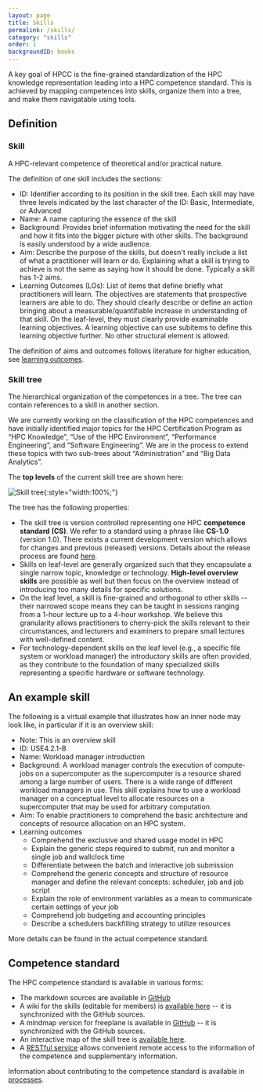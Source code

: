 ```yaml
---
layout: page
title: Skills
permalink: /skills/
category: "skills"
order: 1
backgroundID: books
---
```


A key goal of HPCC is the fine-grained standardization of the HPC knowledge representation leading into a HPC competence standard.
This is achieved by mapping competences into skills, organize them into a tree, and make them navigatable using tools.

## Definition

### Skill

A HPC-relevant competence of theoretical and/or practical nature.

The definition of one skill includes the sections:
  * ID: Identifier according to its position in the skill tree. Each skill may have three levels indicated by the last character of the ID: Basic, Intermediate, or Advanced
  * Name: A name capturing the essence of the skill
  * Background: Provides brief information motivating the need for the skill and how it fits into the bigger picture with other skills. The background is easily understood by a wide audience.
  * Aim: Describe the purpose of the skills, but doesn't really include a list of what a practitioner will learn or do. Explaining what a skill is trying to achieve is not the same as saying how it should be done. Typically a skill has 1-2 aims.
  * Learning Outcomes (LOs):  List of items that define briefly what practitioners will learn. The objectives are statements that prospective learners are able to do. They should clearly describe or define an action bringing about a measurable/quantifiable increase in understanding of that skill. On the leaf-level, they must clearly provide examinable learning objectives. A learning objective can use subitems to define this learning objective further. No other structural element is allowed.

The definition of aims and outcomes follows literature for higher education, see [learning outcomes](https://www.heacademy.ac.uk/system/files/assessment-learning-outcomes.pdf).

### Skill tree

The hierarchical organization of the competences in a tree. The tree can contain references to a skill in another section.

We are currently working on the classification of the HPC competences and have initially identified major topics for the HPC Certification Program as “HPC Knowledge”, “Use of the HPC Environment”, “Performance Engineering”, and “Software Engineering”.
We are in the process to extend these topics with two sub-trees about “Administration” and “Big Data Analytics”.

The **top levels** of the current skill tree are shown here:

![Skill tree](/assets/img/skill-tree.jpg "Skill tree"){:style="width:100%;"}

The tree has the following properties:
  * The skill tree is version controlled representing one HPC **competence standard (CS)**. We refer to a standard using a phrase like **CS-1.0** (version 1.0). There exists a current development version which allows for changes and previous (released) versions. Details about the release process are found [here](/processes/#skills).
  * Skills on leaf-level are generally organized such that they encapsulate a single narrow topic, knowledge or technology. **High-level overview skills** are possible as well but then focus on the overview instead of introducing too many details for specific solutions.
  * On the leaf level, a skill is fine-grained and orthogonal to other skills -- their narrowed scope means they can be taught in sessions ranging from a 1-hour lecture up to a 4-hour workshop. We believe this granularity allows practitioners to cherry-pick the skills relevant to their circumstances, and lecturers and examiners to prepare small lectures with well-defined content.
  * For technology-dependent skills on the leaf level (e.g., a specific file system or workload manager) the introductory skills are often provided, as they contribute to the foundation of many specialized skills representing a specific hardware or software technology.

## An example skill

The following is a virtual example that illustrates how an inner node may look like, in particular if it is an overview skill:

  * Note: This is an overview skill
  * ID: USE4.2.1-B
  * Name: Workload manager introduction
  * Background: A workload manager controls the execution of compute-jobs on a supercomputer as the supercomputer is a resource shared among a large number of users. There is a wide range of different workload managers in use. This skill explains how to use a workload manager on a conceptual level to allocate resources on a supercomputer that may be used for arbitrary computation.
  * Aim: To enable practitioners to comprehend the basic architecture and concepts of resource allocation on an HPC system.
  * Learning outcomes
     - Comprehend the exclusive and shared usage model in HPC
     - Explain the generic steps required to submit, run and monitor a single job and wallclock time
     - Differentiate between the batch and interactive job submission
     - Comprehend the generic concepts and structure of resource manager and define the relevant concepts: scheduler, job and job script
     - Explain the role of environment variables as a mean to communicate certain settings of your job
     - Comprehend job budgeting and accounting principles
     - Describe a schedulers backfilling strategy to utilize resources

More details can be found in the actual competence standard.

## Competence standard

The HPC competence standard is available in various forms:

  * The markdown sources are available in [GitHub](https://github.com/HPC-certification-forum/skill-tree)
  * A wiki for the skills (editable for members) is [available here](https://www.hpc-certification.org/wiki/) -- it is synchronized with the GitHub sources.
  * A mindmap version for freeplane is available in [GitHub](https://github.com/HPC-certification-forum/skill-tree/blob/master/skill-tree.mm) -- it is synchronized with the GitHub sources.
  * An interactive map of the skill tree is [available here](/skills/map).
  * A [RESTful service](/ecosystem/#rest) allows convenient remote access to the information of the competence and supplementary information.

Information about contributing to the competence standard is available in [processes](/processes/#skills).
